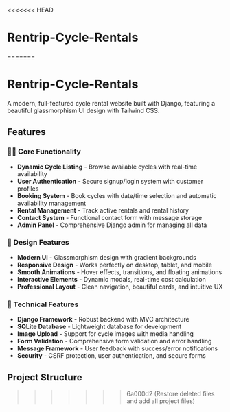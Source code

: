 <<<<<<< HEAD
# Rentrip-Cycle-Rentals
=======
# Rentrip-Cycle-Rentals

A modern, full-featured cycle rental website built with Django, featuring a beautiful glassmorphism UI design with Tailwind CSS.

## Features

### 🚴‍♂️ Core Functionality
- **Dynamic Cycle Listing** - Browse available cycles with real-time availability
- **User Authentication** - Secure signup/login system with customer profiles
- **Booking System** - Book cycles with date/time selection and automatic availability management
- **Rental Management** - Track active rentals and rental history
- **Contact System** - Functional contact form with message storage
- **Admin Panel** - Comprehensive Django admin for managing all data

### 🎨 Design Features
- **Modern UI** - Glassmorphism design with gradient backgrounds
- **Responsive Design** - Works perfectly on desktop, tablet, and mobile
- **Smooth Animations** - Hover effects, transitions, and floating animations
- **Interactive Elements** - Dynamic modals, real-time cost calculation
- **Professional Layout** - Clean navigation, beautiful cards, and intuitive UX

### 🔧 Technical Features
- **Django Framework** - Robust backend with MVC architecture
- **SQLite Database** - Lightweight database for development
- **Image Upload** - Support for cycle images with media handling
- **Form Validation** - Comprehensive form validation and error handling
- **Message Framework** - User feedback with success/error notifications
- **Security** - CSRF protection, user authentication, and secure forms

## Project Structure

>>>>>>> 6a000d2 (Restore deleted files and add all project files)
